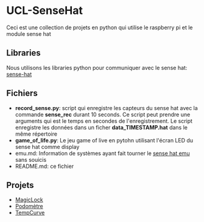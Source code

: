 # UCL-SenseHat

Ceci est une collection de projets en python qui utilise le raspberry pi et le module sense hat

## Libraries
Nous utilisons les libraries python pour communiquer avec le sense hat:
[sense-hat](https://pythonhosted.org/sense-hat/)

## Fichiers
* __record_sense.py__: script qui enregistre les capteurs du sense hat avec la commande __sense_rec__ durant 10 seconds. Ce script peut prendre une arguments qui est le temps en secondes de l'enregistrement. Le script enregistre les données dans un ficher __data_TIMESTAMP.hat__ dans le même répertoire
* __game_of_life.py__: Le jeu game of live en pytohn utilisant l'écran LED du sense hat comme display
* emu.md: Information de systèmes ayant fait tourner le [sense hat emu](https://sense-emu.readthedocs.io/en/v1.1/) sans souicis
* README.md: ce fichier


## Projets
* [MagicLock](https://github.com/Donaschmi/UCL-SenseHat/tree/master/MagicLock)
* [Podomètre](https://github.com/Donaschmi/UCL-SenseHat/tree/master/Podometre)
* [TempCurve](https://github.com/Donaschmi/UCL-SenseHat/tree/master/TempCurve)

